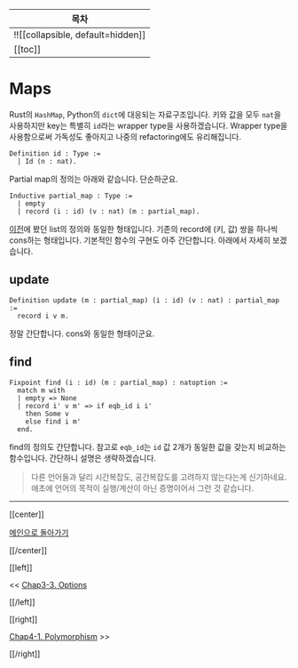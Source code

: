 | 목차 |
|-------------------|
|!![[collapsible, default=hidden]]  |
|[[toc]]|

# Maps

Rust의 `HashMap`, Python의 `dict`에 대응되는 자료구조입니다. 키와 값을 모두 `nat`을 사용하지만 key는 특별히 `id`라는 wrapper type을 사용하겠습니다. Wrapper type을 사용함으로써 가독성도 좋아지고 나중의 refactoring에도 유리해집니다.

```coq, line_num
Definition id : Type :=
  | Id (n : nat).
```

Partial map의 정의는 아래와 같습니다. 단순하군요.

```coq, line_num
Inductive partial_map : Type :=
  | empty
  | record (i : id) (v : nat) (m : partial_map).
```

[이전](Chap3-2.html)에 봤던 list의 정의와 동일한 형태입니다. 기존의 record에 (키, 값) 쌍을 하나씩 cons하는 형태입니다. 기본적인 함수의 구현도 아주 간단합니다. 아래에서 자세히 보겠습니다.

## update

```coq, line_num
Definition update (m : partial_map) (i : id) (v : nat) : partial_map :=
  record i v m.
```

정말 간단합니다. cons와 동일한 형태이군요.

## find

```coq, line_num
Fixpoint find (i : id) (m : partial_map) : natoption :=
  match m with
  | empty => None
  | record i' v m' => if eqb_id i i'
    then Some v
    else find i m'
  end.
```

find의 정의도 간단합니다. 참고로 `eqb_id`는 `id` 값 2개가 동일한 값을 갖는지 비교하는 함수입니다. 간단하니 설명은 생략하겠습니다.

> 다른 언어들과 달리 시간복잡도, 공간복잡도를 고려하지 않는다는게 신기하네요. 애초에 언어의 목적이 실행/계산이 아닌 증명이어서 그런 것 같습니다.

---

[[center]]

[메인으로 돌아가기](index.html)

[[/center]]

[[left]]

<< [Chap3-3. Options](Chap3-3.html)

[[/left]]

[[right]]

[Chap4-1. Polymorphism](Chap4-1.html) >>

[[/right]]